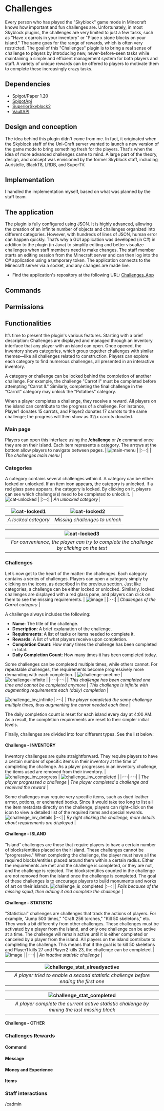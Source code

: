 # Challenges

Every person who has played the "Skyblock" game mode in Minecraft knows how important and fun challenges are. Unfortunately, in most Skyblock plugins, the challenges are very limited to just a few tasks, such as "Have x carrots in your inventory" or "Place x stone blocks on your island." The same goes for the range of rewards, which is often very restricted. The goal of this "Challenges" plugin is to bring a real sense of challenge to players by introducing new, never-before-seen tasks while maintaining a simple and efficient management system for both players and staff. A variety of unique rewards can be offered to players to motivate them to complete these increasingly crazy tasks.

## Dependencies
- Spigot/Paper 1.20
- [SpigotApi](https://github.com/Lucaa8/SpigotApi)
- [SuperiorSkyblock2](https://www.spigotmc.org/resources/%E2%9A%A1%EF%B8%8F-superiorskyblock2-%E2%9A%A1%EF%B8%8F-the-best-core-on-market-%E2%9A%A1%EF%B8%8F-1-21-1-support.87411/)
- [VaultAPI](https://github.com/MilkBowl/VaultAPI)

## Design and conception
The idea behind this plugin didn't come from me. In fact, it originated when the Skyblock staff of the Uni-Craft server wanted to launch a new version of the game mode to bring something fresh for the players. That's when the idea of more advanced challenges came to mind. A large part of the theory, design, and concept was envisioned by the former Skyblock staff, including Auristelle, BlackT8, LRDB, and SuperTV.

## Implementation
I handled the implementation myself, based on what was planned by the staff team.

## The application
The plugin is fully configured using JSON. It is highly advanced, allowing the creation of an infinite number of objects and challenges organized into different categories. However, with hundreds of lines of JSON, human error can happen quickly. That’s why a GUI application was developed (in C#) in addition to the plugin (in Java) to simplify editing and better visualize challenges when staff members need to make changes. The staff member starts an editing session from the Minecraft server and can then log into the C# application using a temporary token. The application connects to the Minecraft server via a socket, and any changes are made live.

- Find the application's repository at the following URL: [Challenges_App](https://github.com/Lucaa8/Challenges_App)

## Commands

## Permissions

## Functionalities
It’s time to present the plugin's various features. Starting with a brief description:
Challenges are displayed and managed through an inventory interface that any player with an island can open. Once opened, the inventory shows categories, which group together challenges with similar themes—like all challenges related to construction. Players can explore each category to find numerous challenges, all presented in an interactive inventory.

A category or challenge can be locked behind the completion of another challenge. For example, the challenge "Carrot I" must be completed before attempting "Carrot II." Similarly, completing the final challenge in the "Carrot" category may unlock the "Potatoes" category.

When a player completes a challenge, they receive a reward. All players on the island can contribute to the progress of a challenge. For instance, Player1 donates 15 carrots, and Player2 donates 17 carrots to the same challenge; the progress will then show as 32/x carrots donated.

### Main page
Players can open this interface using the **/challenge** or **/c** command once they are on their island. Each item represents a category. The arrows at the bottom allow players to navigate between pages.
| ![main-menu](https://github.com/user-attachments/assets/e7e97e49-963d-4c62-9e07-a1dc1061fe78) | 
|:--:| 
| *The challenges main menu* |

### Categories
A category contains several challenges within it. A category can be either locked or unlocked. If an item icon appears, the category is unlocked. If a red glass pane appears, the category is locked. By clicking on it, players can see which challenge(s) need to be completed to unlock it.
| ![cat-unlocked](https://github.com/user-attachments/assets/ec1e1e47-ce11-476b-bfad-e92d26c8140f) |
|:--:| 
| *An unlocked category* |

| ![cat-locked1](https://github.com/user-attachments/assets/fc4df572-31a3-4368-abe4-9010b7964e3f) | ![cat-locked2](https://github.com/user-attachments/assets/091c89a5-5657-4ed1-9ed3-520c75865ec6) |
|:--:|:--:| 
| *A locked category* | *Missing challenges to unlock* |

| ![cat-locked3](https://github.com/user-attachments/assets/117074ac-b549-48e9-b533-6a1d423c5045) |
|:--:| 
| *For convenience, the player can try to complete the challenge by clicking on the text* |

### Challenges
Let’s now get to the heart of the matter: the challenges. Each category contains a series of challenges. Players can open a category simply by clicking on the icons, as described in the previous section. Just like categories, a challenge can be either locked or unlocked. Similarly, locked challenges are displayed with a red glass pane, and players can click on them to see the missing requirements.
| ![image](https://github.com/user-attachments/assets/8a98eb03-4b57-485c-9798-e9fd1ba83b1c) |
|:--:| 
| *Challenges of the Carrot category* |

A challenge always includes the following:
- **Name**: The title of the challenge.
- **Description**: A brief explanation of the challenge.
- **Requirements**: A list of tasks or items needed to complete it.
- **Rewards**: A list of what players receive upon completion.
- **Completion Count**: How many times the challenge has been completed in total.
- **Daily Completion Count**: How many times it has been completed today.

Some challenges can be completed multiple times, while others cannot. For repeatable challenges, the requirements become progressively more demanding with each completion.
| ![challenge-onetime](https://github.com/user-attachments/assets/d68814f1-2d60-489b-99ac-4b9f193803cc) | ![challenge-infinite](https://github.com/user-attachments/assets/f81f2291-39ff-40e6-bfc8-ef6a694dcb47) |
|:--:|:--:| 
| *This challenge has been completed one time and cannot be completed anymore* | *This challenge is infinite with augmenting requirements each (daily) completion* |

![challenge_inv_infinite](https://github.com/user-attachments/assets/7c49ce30-a9a8-4cd8-9578-51516a9d38af)
|:--:| 
| *The player completed the same challenge multiple times, thus augmenting the carrot needed each time* |

The daily completion count is reset for each island every day at 4:00 AM. As a result, the completion requirements are reset to their simpler initial levels.

Finally, challenges are divided into four different types. See the list below:

#### Challenge - INVENTORY
Inventory challenges are quite straightforward. They require players to have a certain number of specific items in their inventory at the time of completing the challenge. As a player progresses in an inventory challenge, the items used are removed from their inventory.
| ![challenge_inv_progress](https://github.com/user-attachments/assets/ae90c200-e33e-4e97-8068-9e5638d39f96) | ![challenge_inv_completed](https://github.com/user-attachments/assets/2954bd3e-dda3-4a26-a509-bd2277dab385) |
|:--:|:--:| 
| *The player progressed a challenge* | *The player completed a challenge and received the reward* |

Some challenges may require very specific items, such as dyed leather armor, potions, or enchanted books. Since it would take too long to list all the item metadata directly on the challenge, players can right-click on the icon to view a detailed list of the required items and special rewards.
![challenge_inv_details](https://github.com/user-attachments/assets/267aa589-fbd6-4602-8683-d930f6146383)
|:--:| 
| *By right clicking the challenge, more details about requirements are displayed* |

#### Challenge - ISLAND
"Island" challenges are those that require players to have a certain number of blocks/entities placed on their island. These challenges cannot be "progressive." When completing the challenge, the player must have all the required blocks/entities placed around them within a certain radius. Either the requirements are met and the challenge is completed, or they are not, and the challenge is rejected. The blocks/entities counted in the challenge are not removed from the island once the challenge is completed. The goal of these challenges is to encourage players to build monuments and works of art on their islands.
![challenge_is_completed](https://github.com/user-attachments/assets/17efd31c-6955-4ff0-804e-40a51516acf3)
|:--:| 
| *Fails because of the missing squid, then adding it and complete the challenge* |

#### Challenge - STATISTIC
"Statistical" challenges are challenges that track the actions of players. For example, "Jump 500 times," "Craft 256 torches," "Kill 50 skeletons," etc. They work a bit differently from other challenges. These challenges must be activated by a player from the island, and only one challenge can be active at a time. The challenge will remain active until it is either completed or canceled by a player from the island. All players on the island contribute to completing the challenge. This means that if the goal is to kill 50 skeletons and Player1 kills 27 and Player2 kills 23, the challenge can be completed.
| ![image](https://github.com/user-attachments/assets/bd7920d9-c6ac-4ea4-bc7f-5f05c31c9d86) |
|:--:| 
| *An inactive statistic challenge* |

| ![challenge_stat_alreadyactive](https://github.com/user-attachments/assets/180b1d04-4fc2-4069-9891-22dccf49b648) |
|:--:| 
| *A player tried to enable a second statistic challenge before ending the first one* |

| ![challenge_stat_completed](https://github.com/user-attachments/assets/9af317a0-771a-46dc-be3a-ee53ca8430b9) |
|:--:| 
| *A player complete the current active statistic challenge by mining the last missing block* |

#### Challenge - OTHER
### Challenges Rewards
#### Command
#### Message
#### Money and Experience
#### Items
### Staff interactions
/cadmin

